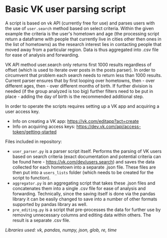# Basic VK user parsing script 

A script is based on vk API (currently free for use) and parses users with the use of `user.search` method based on select criteria. Within the given example the criteria is the user's hometown and age (the processing script return a dataframe with people that currently live in cities other then ones in the list of hometowns) as the research interest lies in contacting people that moved away from a particular region. Data is thus aggregated into .csv file for ease of analysis and forwarding.

VK API method user.search only returns first 1000 results regardless of offset (which is used to iterate over posts in the posts parser). In order to circumvent that problem each search needs to return less than 1000 results. 
Current parser ensures that by first looping over hometowns, then - over different ages, then - over different months of birth. If further division is needed (if the group analyzed is too big) further filters need to be put in place - adding the day of birth is the recommended additional step.

In order to operate the scripts requires setting up a VK app and acquiring a user access key. 
- Info on creating a VK app: https://vk.com/editapp?act=create
- Info on acquiring access keys: https://dev.vk.com/api/access-token/getting-started

Files included in repository:

- `user_parser.py` is a parser script itself. Performs the parsing of VK users based on search criteria (exact documentation and potential criteria can be found here - https://vk.com/dev/users.search) and saves the data collected for each hometown into a separate .json file. These files are then put into a `users_lists` folder (which needs to be created for the script to function).
- `aggregator.py` is an aggregating script that takes these .json files and concatenates them into a single .csv file for ease of analysis and forwarding. Technically, since the saving itself is done via the pandas library it can be easily changed to save into a number of other formats supported by pandas library as well.
- `pre_editing.py` is a script that pre-processes the data for further use by removing unnecessary columns and editing data within others. The result is a separate .csv file.

*Libraries used: vk, pandas, numpy, json, glob, re, time*
